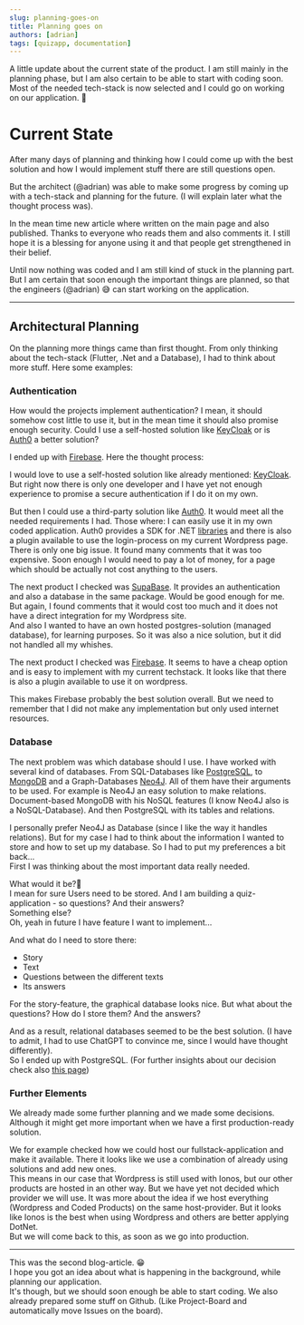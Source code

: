 ```yaml
---
slug: planning-goes-on
title: Planning goes on
authors: [adrian]
tags: [quizapp, documentation]
---
```


A little update about the current state of the product. I am still mainly in the planning phase, but I am also certain to be able to start with coding soon. Most of the needed tech-stack is now selected and I could go on working on our application. 💪

<!-- truncate -->

# Current State

After many days of planning and thinking how I could come up with the best solution and how I would implement stuff there are still questions open.

But the architect (@adrian) was able to make some progress by coming up with a tech-stack and planning for the future. (I will explain later what the thought process was).

In the mean time new article where written on the main page and also published. Thanks to everyone who reads them and also comments it. I still hope it is a blessing for anyone using it and that people get strengthened in their belief.

Until now nothing was coded and I am still kind of stuck in the planning part. But I am certain that soon enough the important things are planned, so that the engineers (@adrian) 😅 can start working on the application.

---

## Architectural Planning

On  the planning more things came than first thought. From only thinking about the tech-stack (Flutter, .Net and a Database), I had to think about more stuff. Here some examples:

### Authentication

How would the projects implement authentication? I mean, it should somehow cost little to use it, but in the mean time it should also promise enough security. Could I use a self-hosted solution like [KeyCloak](https://www.keycloak.org/) or is [Auth0](https://auth0.com/) a better solution?

I ended up with [Firebase](https://firebase.google.com/). Here the thought process:

I would love to use a self-hosted solution like already mentioned: [KeyCloak](https://www.keycloak.org/). But right now there is only one developer and I have yet not enough experience to promise a secure authentication if I do it on my own.

But then I could use a third-party solution like [Auth0](https://auth0.com/). It would meet all the needed requirements I had. Those where: I can easily use it in my own coded application. Auth0 provides a SDK for .NET [libraries](https://auth0.com/docs/libraries) and there is also a plugin available to use the login-process on my current Wordpress page. There is only one big issue. It found many comments that it was too expensive. Soon enough I would need to pay a lot of money, for a page which should be actually not cost anything to the users.   

The next product I checked was [SupaBase](https://supabase.com/). It provides an authentication and also a database in the same package. Would be good enough for me. But again, I found comments that it would cost too much and it does not have a direct integration for my Wordpress site.   
And also I wanted to have an own hosted postgres-solution (managed database), for learning purposes. So it was also a nice solution, but it did not handled all my whishes.

The next product I checked was [Firebase](https://firebase.google.com/). It seems to have a cheap option and is easy to implement with my current techstack. It looks like that there is also a plugin available to use it on wordpress.

This makes Firebase probably the best solution overall. But we need to remember that I did not make any implementation but only used internet resources.

### Database

The next problem was which database should I use. I have worked with several kind of databases. From SQL-Databases like [PostgreSQL](https://www.postgresql.org/), to [MongoDB](https://www.mongodb.com/) and a Graph-Databases [Neo4J](https://neo4j.com/). 
All of them have their arguments to be used. For example is Neo4J an easy solution to make relations. Document-based MongoDB with his NoSQL features (I know Neo4J also is a NoSQL-Database). And then PostgreSQL with its tables and relations.

I personally prefer Neo4J as Database (since I like the way it handles relations). But for my case I had to think about the information I wanted to store and how to set up my database. So I had to put my preferences a bit back...   
First I was thinking about the most important data really needed.   

What would it be?🤔   
I mean for sure Users need to be stored. And I am building a quiz-application - so questions? And their answers?   
Something else?   
Oh, yeah in future I have feature I want to implement...

And what do I need to store there:
- Story
- Text 
- Questions between the different texts
- Its answers

For the story-feature, the graphical database looks nice.
But what about the questions? How do I store them? And the answers?   

And as a result, relational databases seemed to be the best solution. (I have to admit, I had to use ChatGPT to convince me, since I would have thought differently).   
So I ended up with PostgreSQL. (For further insights about our decision check also [this page](../docs/projects/project-quiz/architecture/Decisions/adr-001-database-decision))

### Further Elements

We already made some further planning and we made some decisions. Although it might get more important when we have a first production-ready solution.   

We for example checked how we could host our fullstack-application and make it available. There it looks like we use a combination of already using solutions and add new ones.    
This means in our case that Wordpress is still used with Ionos, but our other products are hosted in an other way. But we have yet not decided which provider we will use. It was more about the idea if we host everything (Wordpress and Coded Products) on the same host-provider. But it looks like Ionos is the best when using Wordpress and others are better applying DotNet.     
But we will come back to this, as soon as we go into production.

---

This was the second blog-article. 😁   
I hope you got an idea about what is happening in the background, while planning our application.   
It's though, but we should soon enough be able to start coding. We also already prepared some stuff on Github. (Like Project-Board and automatically move Issues on the board).